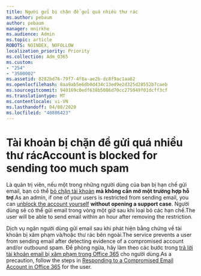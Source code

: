```yaml
---
title: Người gửi bị chặn để gửi quá nhiều thư rác
ms.author: pebaum
author: pebaum
manager: mnirkhe
ms.audience: Admin
ms.topic: article
ROBOTS: NOINDEX, NOFOLLOW
localization_priority: Priority
ms.collection: Adm_O365
ms.custom:
- "254"
- "3500002"
ms.assetid: 8282bd76-79f7-4f8a-ae2b-dc8f9ac1aa62
ms.openlocfilehash: 8aa9ab5e6db0d434c13ed9e2d325d28552b7caeb
ms.sourcegitcommit: 940169c0edf638b5086d70cc275049f01dcff3cf
ms.translationtype: MT
ms.contentlocale: vi-VN
ms.lasthandoff: 04/08/2020
ms.locfileid: "40886423"
---
```

# <a name="account-is-blocked-for-sending-too-much-spam"></a><span data-ttu-id="3c8fe-102">Tài khoản bị chặn để gửi quá nhiều thư rác</span><span class="sxs-lookup"><span data-stu-id="3c8fe-102">Account is blocked for sending too much spam</span></span>

<span data-ttu-id="3c8fe-103">Là quản trị viên, nếu một trong những người dùng của bạn bị hạn chế gửi email, bạn có thể [bỏ chặn tài khoản](https://protection.office.com/?hash=/restrictedusers) **mà không cần mở một trường hợp hỗ trợ**.</span><span class="sxs-lookup"><span data-stu-id="3c8fe-103">As an admin, if one of your users is restricted from sending email, you can [unblock the account yourself](https://protection.office.com/?hash=/restrictedusers) **without opening a support case**.</span></span> <span data-ttu-id="3c8fe-104">Người dùng sẽ có thể gửi email trong vòng một giờ sau khi loại bỏ các hạn chế.</span><span class="sxs-lookup"><span data-stu-id="3c8fe-104">The user will be able to send email within an hour after removing the restriction.</span></span>

<span data-ttu-id="3c8fe-105">Dịch vụ ngăn người dùng gửi email sau khi phát hiện bằng chứng về tài khoản bị xâm phạm và/hoặc thư rác bên ngoài.</span><span class="sxs-lookup"><span data-stu-id="3c8fe-105">The service prevents a user from sending email after detecting evidence of a compromised account and/or outbound spam.</span></span> <span data-ttu-id="3c8fe-106">Để phòng ngừa, hãy làm theo các bước trong [trả lời tài khoản email bị xâm phạm trong Office 365](https://docs.microsoft.com/office365/securitycompliance/responding-to-a-compromised-email-account) cho người dùng.</span><span class="sxs-lookup"><span data-stu-id="3c8fe-106">As a precaution, follow the steps in [Responding to a Compromised Email Account in Office 365](https://docs.microsoft.com/office365/securitycompliance/responding-to-a-compromised-email-account) for the user.</span></span>
